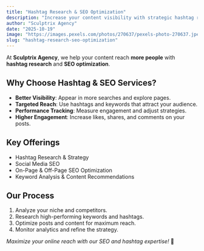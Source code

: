 ```yaml
---
title: "Hashtag Research & SEO Optimization"
description: "Increase your content visibility with strategic hashtag research and SEO techniques by Sculptrix Agency."
author: "Sculptrix Agency"
date: "2025-10-19"
image: "https://images.pexels.com/photos/270637/pexels-photo-270637.jpeg"
slug: "hashtag-research-seo-optimization"
---
```


At **Sculptrix Agency**, we help your content reach **more people** with **hashtag research** and **SEO optimization**.  

## Why Choose Hashtag & SEO Services?

- **Better Visibility**: Appear in more searches and explore pages.  
- **Targeted Reach**: Use hashtags and keywords that attract your audience.  
- **Performance Tracking**: Measure engagement and adjust strategies.  
- **Higher Engagement**: Increase likes, shares, and comments on your posts.  

## Key Offerings

- Hashtag Research & Strategy  
- Social Media SEO  
- On-Page & Off-Page SEO Optimization  
- Keyword Analysis & Content Recommendations  

## Our Process

1. Analyze your niche and competitors.  
2. Research high-performing keywords and hashtags.  
3. Optimize posts and content for maximum reach.  
4. Monitor analytics and refine the strategy.  

*Maximize your online reach with our SEO and hashtag expertise!* 🚀